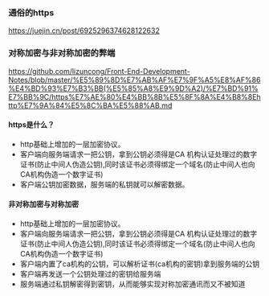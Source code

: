 ### 通俗的https
<https://juejin.cn/post/6925296374628122632>
### 对称加密与非对称加密的弊端
<https://github.com/lizuncong/Front-End-Development-Notes/blob/master/%E5%89%8D%E7%AB%AF%E7%9F%A5%E8%AF%86%E4%BD%93%E7%B3%BB(%E5%85%A8%E9%9D%A2)/%E7%BD%91%E7%BB%9C/https%E7%AE%80%E4%BB%8B%E5%8F%8A%E4%B8%8Ehttp%E7%9A%84%E5%8C%BA%E5%88%AB.md>
#### https是什么？
+ http基础上增加的一层加密协议。
+ 客户端向服务端请求一把公钥，拿到公钥必须得是CA 机构认证处理过的数字证书(防止中间人伪造公钥),同时该证书必须得绑定一个域名(防止中间人也向CA机构伪造一个数字证书)
+ 客户端公钥加密数据，服务端的私钥就可以解密数据。

#### 非对称加密与对称加密
+ http基础上增加的一层加密协议。
+ 客户端向服务端请求一把公钥，拿到公钥必须得是CA 机构认证处理过的数字证书(防止中间人伪造公钥),同时该证书必须得绑定一个域名(防止中间人也向CA机构伪造一个数字证书)
+ 客户端内置了ca机构的公钥，可以解析证书(ca机构的密钥)拿到服务端的公钥
+ 客户端再发送一个公钥处理过的密钥给服务端
+ 服务端通过私钥解密得到密钥，从而能够实现对称加密通讯而又不被知道


